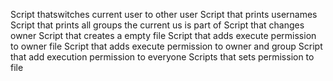 Script thatswitches current user to other user
Script that prints usernames
Script that prints all groups the current us is part of
Script that changes owner
Script that creates a empty file
Script that adds execute permission to owner file
 Script that adds execute permission to owner and group
Script that add execution permission to everyone
Scripts that sets permission to file
